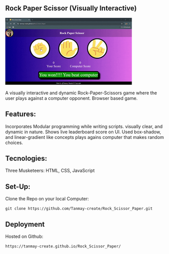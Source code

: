 ## Rock Paper Scissor (Visually Interactive)

![Gameplay](./assets/preview.gif)

A visually interactive and dynamic Rock-Paper-Scissors game where the user plays against a computer opponent. Browser based game.

## Features:

Incorporates Modular programming while writing scripts.
visually clear, and dynamic in nature.
Shows live leaderboard score on UI.
Used box-shadow, and linear-gradient like concepts
plays agains computer that makes random choices.

## Tecnologies:

Three Musketeers: HTML, CSS, JavaScript

## Set-Up:

Clone the Repo on your local Computer:

    git clone https://github.com/Tanmay-create/Rock_Scissor_Paper.git

## Deployment

 Hosted on Github:

    https://tanmay-create.github.io/Rock_Scissor_Paper/